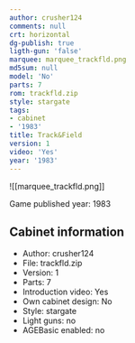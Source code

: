 ```yaml
---
author: crusher124
comments: null
crt: horizontal
dg-publish: true
ligth-gun: 'false'
marquee: marquee_trackfld.png
md5sum: null
model: 'No'
parts: 7
rom: trackfld.zip
style: stargate
tags:
- cabinet
- '1983'
title: Track&Field
version: 1
video: 'Yes'
year: '1983'
---
```


![[marquee_trackfld.png]]

Game published year: 1983

## Cabinet information

- Author: crusher124
- File: trackfld.zip
- Version: 1
- Parts: 7
- Introduction video: Yes
- Own cabinet design: No
- Style: stargate
- Light guns: no
- AGEBasic enabled: no

